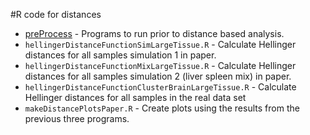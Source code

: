 #R code for distances

* [preProcess](https://github.com/mccabes292/actorPaper/new/master/RCode/distances/preProcess/) - Programs to run prior to distance based analysis.
* `hellingerDistanceFunctionSimLargeTissue.R` - Calculate Hellinger distances for all samples simulation 1 in paper.
* `hellingerDistanceFunctionMixLargeTissue.R` - Calculate Hellinger distances for all samples simulation 2 (liver spleen mix) in paper.
* `hellingerDistanceFunctionClusterBrainLargeTissue.R` - Calculate Hellinger distances for all samples in the real data set
* `makeDistancePlotsPaper.R` - Create plots using the results from the previous three programs.
